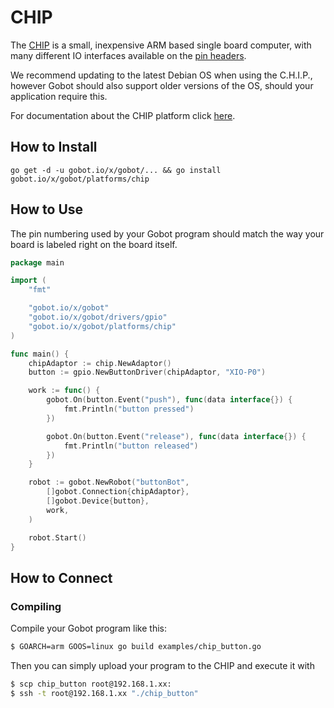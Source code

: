# CHIP

The [CHIP](http://www.getchip.com/) is a small, inexpensive ARM based single board computer, with many different IO interfaces available on the [pin headers](http://docs.getchip.com/#pin-headers).

We recommend updating to the latest Debian OS when using the C.H.I.P., however Gobot should also support older versions of the OS, should your application require this.

For documentation about the CHIP platform click [here](http://docs.getchip.com/).

## How to Install
```
go get -d -u gobot.io/x/gobot/... && go install gobot.io/x/gobot/platforms/chip
```

## How to Use

The pin numbering used by your Gobot program should match the way your board is labeled right on the board itself.

```go
package main

import (
    "fmt"

    "gobot.io/x/gobot"
    "gobot.io/x/gobot/drivers/gpio"
    "gobot.io/x/gobot/platforms/chip"
)

func main() {
    chipAdaptor := chip.NewAdaptor()
    button := gpio.NewButtonDriver(chipAdaptor, "XIO-P0")

    work := func() {
        gobot.On(button.Event("push"), func(data interface{}) {
            fmt.Println("button pressed")
        })

        gobot.On(button.Event("release"), func(data interface{}) {
            fmt.Println("button released")
        })
    }

    robot := gobot.NewRobot("buttonBot",
        []gobot.Connection{chipAdaptor},
        []gobot.Device{button},
        work,
    )

    robot.Start()
}
```

## How to Connect

### Compiling

Compile your Gobot program like this:

```bash
$ GOARCH=arm GOOS=linux go build examples/chip_button.go
```

Then you can simply upload your program to the CHIP and execute it with

```bash
$ scp chip_button root@192.168.1.xx:
$ ssh -t root@192.168.1.xx "./chip_button"
```
